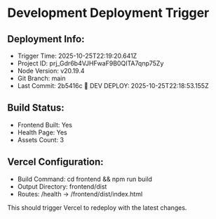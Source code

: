 # Development Deployment Trigger

## Deployment Info:
- Trigger Time: 2025-10-25T22:19:20.641Z
- Project ID: prj_Gdr6b4VJHFwaF9B0QITA7qnp75Zy
- Node Version: v20.19.4
- Git Branch: main
- Last Commit: 2b5416c 🚀 DEV DEPLOY: 2025-10-25T22:18:53.155Z

## Build Status:
- Frontend Built: Yes
- Health Page: Yes
- Assets Count: 3

## Vercel Configuration:
- Build Command: cd frontend && npm run build
- Output Directory: frontend/dist
- Routes: /health -> /frontend/dist/index.html

This should trigger Vercel to redeploy with the latest changes.
